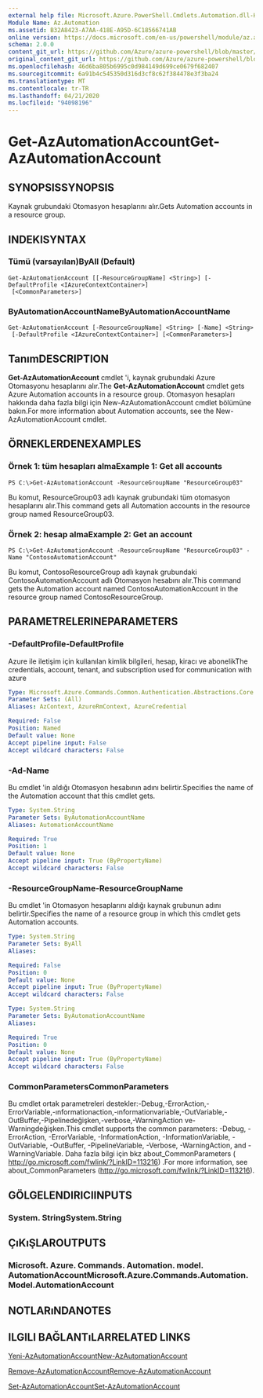 ```yaml
---
external help file: Microsoft.Azure.PowerShell.Cmdlets.Automation.dll-Help.xml
Module Name: Az.Automation
ms.assetid: B32A8423-A7AA-418E-A95D-6C18566741AB
online version: https://docs.microsoft.com/en-us/powershell/module/az.automation/get-azautomationaccount
schema: 2.0.0
content_git_url: https://github.com/Azure/azure-powershell/blob/master/src/Automation/Automation/help/Get-AzAutomationAccount.md
original_content_git_url: https://github.com/Azure/azure-powershell/blob/master/src/Automation/Automation/help/Get-AzAutomationAccount.md
ms.openlocfilehash: 46d6ba805b6995c0d984149d699ce0679f682407
ms.sourcegitcommit: 6a91b4c545350d316d3cf8c62f384478e3f3ba24
ms.translationtype: MT
ms.contentlocale: tr-TR
ms.lasthandoff: 04/21/2020
ms.locfileid: "94098196"
---
```

# <span data-ttu-id="beee9-101">Get-AzAutomationAccount</span><span class="sxs-lookup"><span data-stu-id="beee9-101">Get-AzAutomationAccount</span></span>

## <span data-ttu-id="beee9-102">SYNOPSIS</span><span class="sxs-lookup"><span data-stu-id="beee9-102">SYNOPSIS</span></span>
<span data-ttu-id="beee9-103">Kaynak grubundaki Otomasyon hesaplarını alır.</span><span class="sxs-lookup"><span data-stu-id="beee9-103">Gets Automation accounts in a resource group.</span></span>

## <span data-ttu-id="beee9-104">INDEKI</span><span class="sxs-lookup"><span data-stu-id="beee9-104">SYNTAX</span></span>

### <span data-ttu-id="beee9-105">Tümü (varsayılan)</span><span class="sxs-lookup"><span data-stu-id="beee9-105">ByAll (Default)</span></span>
```
Get-AzAutomationAccount [[-ResourceGroupName] <String>] [-DefaultProfile <IAzureContextContainer>]
 [<CommonParameters>]
```

### <span data-ttu-id="beee9-106">ByAutomationAccountName</span><span class="sxs-lookup"><span data-stu-id="beee9-106">ByAutomationAccountName</span></span>
```
Get-AzAutomationAccount [-ResourceGroupName] <String> [-Name] <String>
 [-DefaultProfile <IAzureContextContainer>] [<CommonParameters>]
```

## <span data-ttu-id="beee9-107">Tanım</span><span class="sxs-lookup"><span data-stu-id="beee9-107">DESCRIPTION</span></span>
<span data-ttu-id="beee9-108">**Get-AzAutomationAccount** cmdlet 'i, kaynak grubundaki Azure Otomasyonu hesaplarını alır.</span><span class="sxs-lookup"><span data-stu-id="beee9-108">The **Get-AzAutomationAccount** cmdlet gets Azure Automation accounts in a resource group.</span></span>
<span data-ttu-id="beee9-109">Otomasyon hesapları hakkında daha fazla bilgi için New-AzAutomationAccount cmdlet bölümüne bakın.</span><span class="sxs-lookup"><span data-stu-id="beee9-109">For more information about Automation accounts, see the New-AzAutomationAccount cmdlet.</span></span>

## <span data-ttu-id="beee9-110">ÖRNEKLERDEN</span><span class="sxs-lookup"><span data-stu-id="beee9-110">EXAMPLES</span></span>

### <span data-ttu-id="beee9-111">Örnek 1: tüm hesapları alma</span><span class="sxs-lookup"><span data-stu-id="beee9-111">Example 1: Get all accounts</span></span>
```
PS C:\>Get-AzAutomationAccount -ResourceGroupName "ResourceGroup03"
```

<span data-ttu-id="beee9-112">Bu komut, ResourceGroup03 adlı kaynak grubundaki tüm otomasyon hesaplarını alır.</span><span class="sxs-lookup"><span data-stu-id="beee9-112">This command gets all Automation accounts in the resource group named ResourceGroup03.</span></span>

### <span data-ttu-id="beee9-113">Örnek 2: hesap alma</span><span class="sxs-lookup"><span data-stu-id="beee9-113">Example 2: Get an account</span></span>
```
PS C:\>Get-AzAutomationAccount -ResourceGroupName "ResourceGroup03" -Name "ContosoAutomationAccount"
```

<span data-ttu-id="beee9-114">Bu komut, ContosoResourceGroup adlı kaynak grubundaki ContosoAutomationAccount adlı Otomasyon hesabını alır.</span><span class="sxs-lookup"><span data-stu-id="beee9-114">This command gets the Automation account named ContosoAutomationAccount in the resource group named ContosoResourceGroup.</span></span>

## <span data-ttu-id="beee9-115">PARAMETRELERINE</span><span class="sxs-lookup"><span data-stu-id="beee9-115">PARAMETERS</span></span>

### <span data-ttu-id="beee9-116">-DefaultProfile</span><span class="sxs-lookup"><span data-stu-id="beee9-116">-DefaultProfile</span></span>
<span data-ttu-id="beee9-117">Azure ile iletişim için kullanılan kimlik bilgileri, hesap, kiracı ve abonelik</span><span class="sxs-lookup"><span data-stu-id="beee9-117">The credentials, account, tenant, and subscription used for communication with azure</span></span>

```yaml
Type: Microsoft.Azure.Commands.Common.Authentication.Abstractions.Core.IAzureContextContainer
Parameter Sets: (All)
Aliases: AzContext, AzureRmContext, AzureCredential

Required: False
Position: Named
Default value: None
Accept pipeline input: False
Accept wildcard characters: False
```

### <span data-ttu-id="beee9-118">-Ad</span><span class="sxs-lookup"><span data-stu-id="beee9-118">-Name</span></span>
<span data-ttu-id="beee9-119">Bu cmdlet 'in aldığı Otomasyon hesabının adını belirtir.</span><span class="sxs-lookup"><span data-stu-id="beee9-119">Specifies the name of the Automation account that this cmdlet gets.</span></span>

```yaml
Type: System.String
Parameter Sets: ByAutomationAccountName
Aliases: AutomationAccountName

Required: True
Position: 1
Default value: None
Accept pipeline input: True (ByPropertyName)
Accept wildcard characters: False
```

### <span data-ttu-id="beee9-120">-ResourceGroupName</span><span class="sxs-lookup"><span data-stu-id="beee9-120">-ResourceGroupName</span></span>
<span data-ttu-id="beee9-121">Bu cmdlet 'in Otomasyon hesaplarını aldığı kaynak grubunun adını belirtir.</span><span class="sxs-lookup"><span data-stu-id="beee9-121">Specifies the name of a resource group in which this cmdlet gets Automation accounts.</span></span>

```yaml
Type: System.String
Parameter Sets: ByAll
Aliases:

Required: False
Position: 0
Default value: None
Accept pipeline input: True (ByPropertyName)
Accept wildcard characters: False
```

```yaml
Type: System.String
Parameter Sets: ByAutomationAccountName
Aliases:

Required: True
Position: 0
Default value: None
Accept pipeline input: True (ByPropertyName)
Accept wildcard characters: False
```

### <span data-ttu-id="beee9-122">CommonParameters</span><span class="sxs-lookup"><span data-stu-id="beee9-122">CommonParameters</span></span>
<span data-ttu-id="beee9-123">Bu cmdlet ortak parametreleri destekler:-Debug,-ErrorAction,-ErrorVariable,-ınformationaction,-ınformationvariable,-OutVariable,-OutBuffer,-Pipelinedeğişken,-verbose,-WarningAction ve-Warningdeğişken.</span><span class="sxs-lookup"><span data-stu-id="beee9-123">This cmdlet supports the common parameters: -Debug, -ErrorAction, -ErrorVariable, -InformationAction, -InformationVariable, -OutVariable, -OutBuffer, -PipelineVariable, -Verbose, -WarningAction, and -WarningVariable.</span></span> <span data-ttu-id="beee9-124">Daha fazla bilgi için bkz about_CommonParameters ( http://go.microsoft.com/fwlink/?LinkID=113216) .</span><span class="sxs-lookup"><span data-stu-id="beee9-124">For more information, see about_CommonParameters (http://go.microsoft.com/fwlink/?LinkID=113216).</span></span>

## <span data-ttu-id="beee9-125">GÖLGELENDIRICI</span><span class="sxs-lookup"><span data-stu-id="beee9-125">INPUTS</span></span>

### <span data-ttu-id="beee9-126">System. String</span><span class="sxs-lookup"><span data-stu-id="beee9-126">System.String</span></span>

## <span data-ttu-id="beee9-127">ÇıKıŞLAR</span><span class="sxs-lookup"><span data-stu-id="beee9-127">OUTPUTS</span></span>

### <span data-ttu-id="beee9-128">Microsoft. Azure. Commands. Automation. model. AutomationAccount</span><span class="sxs-lookup"><span data-stu-id="beee9-128">Microsoft.Azure.Commands.Automation.Model.AutomationAccount</span></span>

## <span data-ttu-id="beee9-129">NOTLARıNDA</span><span class="sxs-lookup"><span data-stu-id="beee9-129">NOTES</span></span>

## <span data-ttu-id="beee9-130">ILGILI BAĞLANTıLAR</span><span class="sxs-lookup"><span data-stu-id="beee9-130">RELATED LINKS</span></span>

[<span data-ttu-id="beee9-131">Yeni-AzAutomationAccount</span><span class="sxs-lookup"><span data-stu-id="beee9-131">New-AzAutomationAccount</span></span>](./New-AzAutomationAccount.md)

[<span data-ttu-id="beee9-132">Remove-AzAutomationAccount</span><span class="sxs-lookup"><span data-stu-id="beee9-132">Remove-AzAutomationAccount</span></span>](./Remove-AzAutomationAccount.md)

[<span data-ttu-id="beee9-133">Set-AzAutomationAccount</span><span class="sxs-lookup"><span data-stu-id="beee9-133">Set-AzAutomationAccount</span></span>](./Set-AzAutomationAccount.md)


